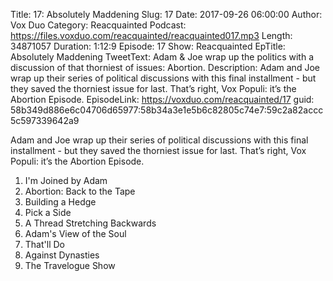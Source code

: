 Title: 17: Absolutely Maddening
Slug: 17
Date: 2017-09-26 06:00:00
Author: Vox Duo
Category: Reacquainted
Podcast: https://files.voxduo.com/reacquainted/reacquainted017.mp3
Length: 34871057
Duration: 1:12:9
Episode: 17
Show: Reacquainted
EpTitle: Absolutely Maddening
TweetText: Adam & Joe wrap up the politics with a discussion of that thorniest of issues: Abortion.
Description: Adam and Joe wrap up their series of political discussions with this final installment - but they saved the thorniest issue for last. That’s right, Vox Populi: it’s the Abortion Episode.
EpisodeLink: https://voxduo.com/reacquainted/17
guid: 58b349d886e6c04706d65977:58b34a3e1e5b6c82805c74e7:59c2a82accc5c597339642a9

Adam and Joe wrap up their series of political discussions with this final installment - but they saved the thorniest issue for last. That’s right, Vox Populi: it’s the Abortion Episode.

1. I'm Joined by Adam
2. Abortion: Back to the Tape
3. Building a Hedge
4. Pick a Side
5. A Thread Stretching Backwards
6. Adam's View of the Soul
7. That'll Do
8. Against Dynasties
9. The Travelogue Show

